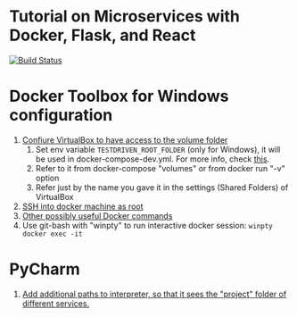 # Tutorial on Microservices with Docker, Flask, and React

[![Build Status](https://travis-ci.com/Bi0max/testdriven-tutorial.svg?branch=master)](https://travis-ci.com/Bi0max/testdriven-tutorial)

# Docker Toolbox for Windows configuration
1. [Confiure VirtualBox to have access to the volume folder](https://medium.com/@Charles_Stover/fixing-volumes-in-docker-toolbox-4ad5ace0e572)
    1. Set env variable `TESTDRIVEN_ROOT_FOLDER` (only for Windows), it will be used in docker-compose-dev.yml.
    For more info, check [this](https://docs.docker.com/compose/compose-file/#variable-substitution).
    2. Refer to it from docker-compose "volumes" or from docker run "-v" option
    3. Refer just by the name you gave it in the settings (Shared Folders) of VirtualBox
2. [SSH into docker machine as root](https://stackoverflow.com/questions/32646952/docker-machine-boot2docker-root-password)
3. [Other possibly useful Docker commands](https://github.com/thinkingserious/flask-microservices-users)
4. Use git-bash with "winpty" to run interactive docker session: `winpty docker exec -it`

# PyCharm
1. [Add additional paths to interpreter, so that it sees the "project" folder of
different services.](https://stackoverflow.com/questions/17198319/how-to-configure-custom-pythonpath-with-vm-and-pycharm)